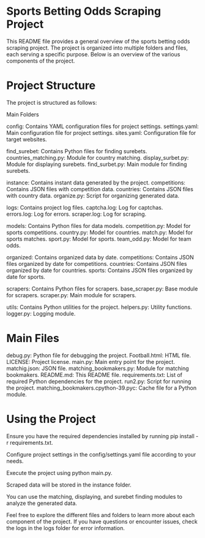 # Sports Betting Odds Scraping Project

This README file provides a general overview of the sports betting odds scraping project. The project is organized into multiple folders and files, each serving a specific purpose. Below is an overview of the various components of the project.

# Project Structure
The project is structured as follows:

Main Folders

config: Contains YAML configuration files for project settings.
  settings.yaml: Main configuration file for project settings.
  sites.yaml: Configuration file for target websites.
  
find_surebet: Contains Python files for finding surebets.
  countries_matching.py: Module for country matching.
  display_surbet.py: Module for displaying surebets.
  find_surbet.py: Main module for finding surebets.
  
instance: Contains instant data generated by the project.
  competitions: Contains JSON files with competition data.
  countries: Contains JSON files with country data.
  organize.py: Script for organizing generated data.
  
logs: Contains project log files.
  captcha.log: Log for captchas.  
  errors.log: Log for errors.
  scraper.log: Log for scraping.
  
models: Contains Python files for data models.
  competition.py: Model for sports competitions.
  country.py: Model for countries.
  match.py: Model for sports matches.
  sport.py: Model for sports.
  team_odd.py: Model for team odds.
  
organized: Contains organized data by date.
  competitions: Contains JSON files organized by date for competitions.
  countries: Contains JSON files organized by date for countries.
  sports: Contains JSON files organized by date for sports.
  
scrapers: Contains Python files for scrapers.
  base_scraper.py: Base module for scrapers.
  scraper.py: Main module for scrapers.
  
utils: Contains Python utilities for the project.
  helpers.py: Utility functions.
  logger.py: Logging module.
  
# Main Files

debug.py: Python file for debugging the project.
Football.html: HTML file.
LICENSE: Project license.
main.py: Main entry point for the project.
matchig.json: JSON file.
matching_bookmakers.py: Module for matching bookmakers.
README.md: This README file.
requirements.txt: List of required Python dependencies for the project.
run2.py: Script for running the project.
matching_bookmakers.cpython-39.pyc: Cache file for a Python module.

# Using the Project
Ensure you have the required dependencies installed by running pip install -r requirements.txt.

Configure project settings in the config/settings.yaml file according to your needs.

Execute the project using python main.py.

Scraped data will be stored in the instance folder.

You can use the matching, displaying, and surebet finding modules to analyze the generated data.

Feel free to explore the different files and folders to learn more about each component of the project. If you have questions or encounter issues, check the logs in the logs folder for error information.

